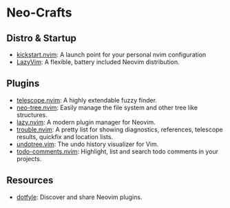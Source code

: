 # Neo-Crafts

## Distro & Startup

- [kickstart.nvim](https://github.com/nvim-lua/kickstart.nvim): A launch point for your personal nvim configuration
- [LazyVim](https://github.com/LazyVim/LazyVim): A flexible, battery included Neovim distribution.

## Plugins

- [telescope.nvim](https://github.com/nvim-telescope/telescope.nvim): A highly extendable fuzzy finder.
- [neo-tree.nvim](https://github.com/nvim-neo-tree/neo-tree.nvim/): Easily manage the file system and other tree like structures.
- [lazy.nvim](https://github.com/folke/lazy.nvim): A modern plugin manager for Neovim.
- [trouble.nvim](https://github.com/folke/trouble.nvim): A pretty list for showing diagnostics, references, telescope results, quickfix and location lists.
- [undotree.vim](https://github.com/mbbill/undotree): The undo history visualizer for Vim.
- [todo-comments.nvim](https://github.com/folke/todo-comments.nvim): Highlight, list and search todo comments in your projects.

## Resources

- [dotfyle](https://dotfyle.com/): Discover and share Neovim plugins.
